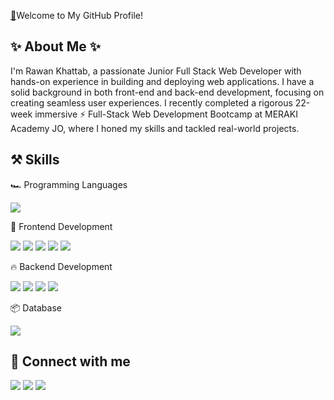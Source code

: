  [👋](https://camo.githubusercontent.com/0c732027af8a28d138e3698181f7be7c9b97d443b4beb9c7ce8ec4cffc6b4767/68747470733a2f2f6d656469612e67697068792e636f6d2f6d656469612f6876524a434c467a6361737252346961377a2f67697068792e676966)Welcome to My GitHub Profile!

✨ About Me ✨
--
I'm Rawan Khattab, a passionate Junior Full Stack Web Developer with hands-on experience in building and deploying web applications. I have a solid background in both front-end and back-end development, focusing on creating seamless user experiences. I recently completed a rigorous 22-week immersive ⚡ Full-Stack Web Development Bootcamp at MERAKI Academy JO, where I honed my skills and tackled real-world projects.

⚒️ Skills
--
🏎️ Programming Languages

<img src= "https://img.shields.io/badge/JavaScript-323330?style=for-the-badge&logo=javascript&logoColor=F7DF1E" />


🌋 Frontend Development

<img src="https://img.shields.io/badge/React-20232A?style=for-the-badge&logo=react&logoColor=61DAFB"/>
<img src="https://img.shields.io/badge/CSS3-1572B6?style=for-the-badge&logo=css3&logoColor=white"/>
<img src="https://img.shields.io/badge/HTML5-E34F26?style=for-the-badge&logo=html5&logoColor=white"/>
<img src="https://img.shields.io/badge/Bootstrap-563D7C?style=for-the-badge&logo=bootstrap&logoColor=white"/>
<img src="https://img.shields.io/badge/npm-CB3837?style=for-the-badge&logo=npm&logoColor=white"/>


🔥 Backend Development

<img src="https://img.shields.io/badge/Node%20js-339933?style=for-the-badge&logo=nodedotjs&logoColor=white"/>
<img src="https://img.shields.io/badge/Express%20js-000000?style=for-the-badge&logo=express&logoColor=white"/>
<img src="https://img.shields.io/badge/Postman-FF6C37?style=for-the-badge&logo=Postman&logoColor=white"/>
<img src="https://img.shields.io/badge/Redux-593D88?style=for-the-badge&logo=redux&logoColor=white"/>



📦 Database

<img src="https://img.shields.io/badge/MongoDB-4EA94B?style=for-the-badge&logo=mongodb&logoColor=white"/>


🤙 Connect with me
--
<img src= "https://img.shields.io/badge/Gmail-D14836?style=for-the-badge&logo=gmail&logoColor=white" />
<img src= "https://img.shields.io/badge/LinkedIn-0077B5?style=for-the-badge&logo=linkedin&logoColor=white" />
<img src= "https://img.shields.io/badge/Indeed-003A9B?style=for-the-badge&logo=Indeed&logoColor=white" />
